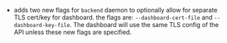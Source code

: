 - adds two new flags for `backend` daemon to optionally allow for separate TLS cert/key for dashboard.
  the flags are: `--dashboard-cert-file` and `--dashboard-key-file`.
  The dashboard will use the same TLS config of the API unless these new flags are specified.
